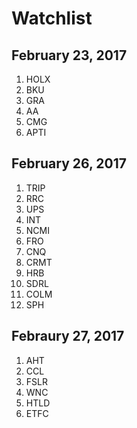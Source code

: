 # Watchlist 

## February 23, 2017
1. HOLX
2. BKU
3. GRA
4. AA
5. CMG
6. APTI



## February 26, 2017
1. TRIP
2. RRC
3. UPS
4. INT
5. NCMI
6. FRO
7. CNQ
8. CRMT
9. HRB
10. SDRL
11. COLM
12. SPH



## Febraury 27, 2017
1. AHT
2. CCL
3. FSLR
4. WNC
5. HTLD
6. ETFC

